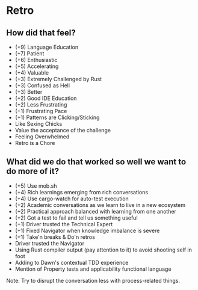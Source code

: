 # Retro

## How did that feel?
- (+9) Language Education
- (+7) Patient
- (+6) Enthusiastic
- (+5) Accelerating
- (+4) Valuable
- (+3) Extremely Challenged by Rust
- (+3) Confused as Hell
- (+3) Better
- (+2) Good IDE Education
- (+2) Less Frustrating
- (+1) Frustrating Pace
- (+1) Patterns are Clicking/Sticking
- Like Sexing Chicks
- Value the acceptance of the challenge
- Feeling Overwhelmed
- Retro is a Chore

## What did we do that worked so well we want to do more of it?
- (+5) Use mob.sh
- (+4) Rich learnings emerging from rich conversations
- (+4) Use cargo-watch for auto-test execution
- (+2) Academic conversations as we learn to live in a new ecosystem
- (+2) Practical approach balanced with learning from one another
- (+2) Got a test to fail and tell us something useful
- (+1) Driver trusted the Technical Expert
- (+1) Fixed Navigator when knowledge imbalance is severe
- (+1) Take'n breaks & Do'n retros
- Driver trusted the Navigator
- Using Rust compiler output (pay attention to it) to avoid shooting self in foot
- Adding to Dawn's contextual TDD experience
- Mention of Property tests and applicability functional language

Note: Try to disrupt the conversation less with process-related things.
